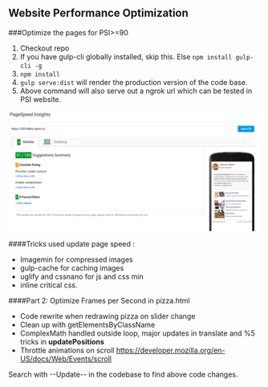 ## Website Performance Optimization

###Optimize the pages for PSI>=90
1. Checkout repo
2. If you have gulp-cli globally installed, skip this. Else `npm install gulp-cli -g`
3. `npm install`
4. `gulp serve:dist` will render the production version of the code base.
5. Above command will also serve out a ngrok url which can be tested in PSI website.

![](./PSI.png)

####Tricks used update page speed : 
- Imagemin for compressed images
- gulp-cache for caching images
- uglify and cssnano for js and css min
- inline critical css.

####Part 2: Optimize Frames per Second in pizza.html
- Code rewrite when redrawing pizza on slider change
- Clean up with getElementsByClassName
- ComplexMath handled outside loop, major updates in translate and %5 tricks in **updatePositions**
- Throttle animations on scroll https://developer.mozilla.org/en-US/docs/Web/Events/scroll

Search with --Update-- in the codebase to find above code changes.
